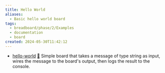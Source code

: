 ```yaml
---
title: Hello World
aliases:
  - Basic hello world board
tags:
  - breadboard/phase/2/Examples
  - documentation
  - board
created: 2024-05-30T11:42:12
---
```


- [hello-world](https://github.com/ExaDev/breadboard-examples/tree/main/src/examples/hello-world)
  [🔗](https://breadboard-ai.web.app/?mode=list&board=https://raw.githubusercontent.com/ExaDev/breadboard-examples/main/src/examples/hello-world/graph.json)
  Simple board that takes a message of type string as input, wires the message to the board's output, then logs the result to the console.
